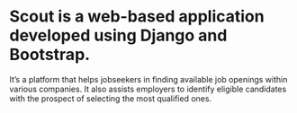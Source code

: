 # Scout is a web-based application developed using Django and Bootstrap. 
It’s a platform that helps jobseekers in finding available job openings within various companies.
It also assists employers to identify eligible candidates with the prospect of selecting the most qualified ones. 
